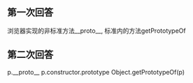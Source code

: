 ## 第一次回答
浏览器实现的非标准方法__proto__, 标准内的方法getPrototypeOf

## 第二次回答
p.\_\_proto__
p.constructor.prototype
Object.getPrototypeOf(p)